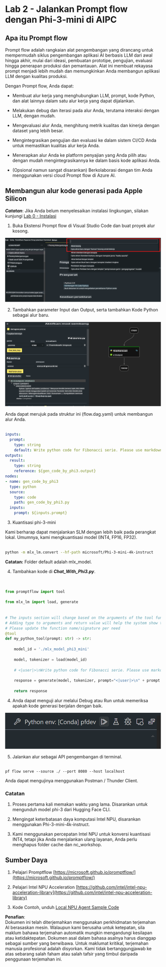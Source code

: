 # **Lab 2 - Jalankan Prompt flow dengan Phi-3-mini di AIPC**

## **Apa itu Prompt flow**

Prompt flow adalah rangkaian alat pengembangan yang dirancang untuk mempermudah siklus pengembangan aplikasi AI berbasis LLM dari awal hingga akhir, mulai dari ideasi, pembuatan prototipe, pengujian, evaluasi hingga penerapan produksi dan pemantauan. Alat ini membuat rekayasa prompt menjadi lebih mudah dan memungkinkan Anda membangun aplikasi LLM dengan kualitas produksi.

Dengan Prompt flow, Anda dapat:

- Membuat alur kerja yang menghubungkan LLM, prompt, kode Python, dan alat lainnya dalam satu alur kerja yang dapat dijalankan.

- Melakukan debug dan iterasi pada alur Anda, terutama interaksi dengan LLM, dengan mudah.

- Mengevaluasi alur Anda, menghitung metrik kualitas dan kinerja dengan dataset yang lebih besar.

- Mengintegrasikan pengujian dan evaluasi ke dalam sistem CI/CD Anda untuk memastikan kualitas alur kerja Anda.

- Menerapkan alur Anda ke platform penyajian yang Anda pilih atau dengan mudah mengintegrasikannya ke dalam basis kode aplikasi Anda.

- (Opsional namun sangat disarankan) Berkolaborasi dengan tim Anda menggunakan versi cloud Prompt flow di Azure AI.



## **Membangun alur kode generasi pada Apple Silicon**

***Catatan***: Jika Anda belum menyelesaikan instalasi lingkungan, silakan kunjungi [Lab 0 - Instalasi](./01.Installations.md)

1. Buka Ekstensi Prompt flow di Visual Studio Code dan buat proyek alur kosong.

![create](../../../../../../../../../translated_images/pf_create.d6172d8277a78a7fa82cd6ff727ed44e037fa78b662f1f62d5963f36d712d229.ms.png)

2. Tambahkan parameter Input dan Output, serta tambahkan Kode Python sebagai alur baru.

![flow](../../../../../../../../../translated_images/pf_flow.d5646a323fb7f444c0b98b4521057a592325c583e7ba18bc31500bc0415e9ef3.ms.png)

Anda dapat merujuk pada struktur ini (flow.dag.yaml) untuk membangun alur Anda.

```yaml

inputs:
  prompt:
    type: string
    default: Write python code for Fibonacci serie. Please use markdown as output
outputs:
  result:
    type: string
    reference: ${gen_code_by_phi3.output}
nodes:
- name: gen_code_by_phi3
  type: python
  source:
    type: code
    path: gen_code_by_phi3.py
  inputs:
    prompt: ${inputs.prompt}


```

3. Kuantisasi phi-3-mini

Kami berharap dapat menjalankan SLM dengan lebih baik pada perangkat lokal. Umumnya, kami mengkuantisasi model (INT4, FP16, FP32).

```bash

python -m mlx_lm.convert --hf-path microsoft/Phi-3-mini-4k-instruct

```

**Catatan:** Folder default adalah mlx_model.

4. Tambahkan kode di ***Chat_With_Phi3.py***.

```python


from promptflow import tool

from mlx_lm import load, generate


# The inputs section will change based on the arguments of the tool function, after you save the code
# Adding type to arguments and return value will help the system show the types properly
# Please update the function name/signature per need
@tool
def my_python_tool(prompt: str) -> str:

    model_id = './mlx_model_phi3_mini'

    model, tokenizer = load(model_id)

    # <|user|>\nWrite python code for Fibonacci serie. Please use markdown as output<|end|>\n<|assistant|>

    response = generate(model, tokenizer, prompt="<|user|>\n" + prompt  + "<|end|>\n<|assistant|>", max_tokens=2048, verbose=True)

    return response


```

4. Anda dapat menguji alur melalui Debug atau Run untuk memeriksa apakah kode generasi berjalan dengan baik.

![RUN](../../../../../../../../../translated_images/pf_run.d918637dc00f61e9bdeec37d4cc9646f77d270ac9203bcce13569f3157202b6e.ms.png)

5. Jalankan alur sebagai API pengembangan di terminal.

```

pf flow serve --source ./ --port 8080 --host localhost   

```

Anda dapat mengujinya menggunakan Postman / Thunder Client.


### **Catatan**

1. Proses pertama kali memakan waktu yang lama. Disarankan untuk mengunduh model phi-3 dari Hugging Face CLI.

2. Mengingat keterbatasan daya komputasi Intel NPU, disarankan menggunakan Phi-3-mini-4k-instruct.

3. Kami menggunakan percepatan Intel NPU untuk konversi kuantisasi INT4, tetapi jika Anda menjalankan ulang layanan, Anda perlu menghapus folder cache dan nc_workshop.



## **Sumber Daya**

1. Pelajari Promptflow [https://microsoft.github.io/promptflow/](https://microsoft.github.io/promptflow/)

2. Pelajari Intel NPU Acceleration [https://github.com/intel/intel-npu-acceleration-library](https://github.com/intel/intel-npu-acceleration-library)

3. Kode Contoh, unduh [Local NPU Agent Sample Code](../../../../../../../../../code/07.Lab/01/AIPC/local-npu-agent)

**Penafian**:  
Dokumen ini telah diterjemahkan menggunakan perkhidmatan terjemahan AI berasaskan mesin. Walaupun kami berusaha untuk ketepatan, sila maklum bahawa terjemahan automatik mungkin mengandungi kesilapan atau ketidaktepatan. Dokumen asal dalam bahasa asalnya harus dianggap sebagai sumber yang berwibawa. Untuk maklumat kritikal, terjemahan manusia profesional adalah disyorkan. Kami tidak bertanggungjawab ke atas sebarang salah faham atau salah tafsir yang timbul daripada penggunaan terjemahan ini.